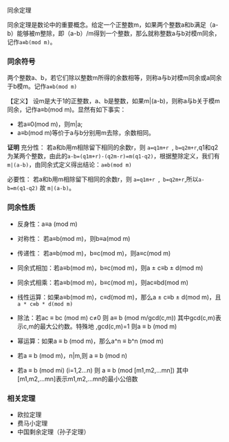 同余定理
<!--more-->
同余定理是数论中的重要概念。给定一个正整数m，如果两个整数a和b满足（a-b）能够被m整除，即（a-b）/m得到一个整数，那么就称整数a与b对模m同余，记作`a≡b(mod m)`。

### 同余符号 ###

两个整数a、b，若它们除以整数m所得的余数相等，则称a与b对模m同余或a同余于b模m。记作`a≡b(mod m)`

【定义】 设m是大于1的正整数，a、b是整数，如果m|(a-b)，则称a与b关于模m同余，记作a≡b(mod m)。显然有如下事实：

- 若a≡0(mod m)，则m|a;
- a≡b(mod m)等价于a与b分别用m去除，余数相同。

**证明**
充分性：
若a和b用m相除留下相同的余数r，则 `a=q1m+r `, `b=q2m+r`,q1和q2为某两个整数，由此的`a-b=(q1m+r)-(q2m-r)=m(q1-q2)`，根据整除定义，我们有`m|(a-b)`，由同余式定义得出结论：`a≡b(mod m)`

必要性：
若a和b用m相除留下相同的余数r，则 `a=q1m+r `,` b=q2m+r`,所以`a-b=m(q1-q2)` 故 `m|(a-b)`。

### 同余性质 ###

- 反身性：a≡a (mod m)

- 对称性： 若a≡b(mod m)，则b≡a(mod m)

- 传递性： 若a≡b(mod m)，b≡c(mod m)，则a≡c(mod m)

- 同余式相加：若a≡b(mod m)，b≡c(mod m)，则a ± c≡b ± d(mod m)

- 同余式相乘：若a≡b(mod m)，b≡c(mod m)，则ac≡bd(mod m)

- 线性运算：如果a≡b(mod m)，c≡d(mod m)，那么a ± c≡b ± d(mod m)，且`a * c≡b * d(mod m)`

- 除法：若ac ≡ bc (mod m) c≠0 则 a≡ b (mod m/gcd(c,m)) 其中gcd(c,m)表示c,m的最大公约数。特殊地 ,gcd(c,m)=1 则a ≡ b (mod m)

- 幂运算：如果a ≡ b (mod m)，那么a^n ≡ b^n (mod m)

- 若a ≡ b (mod m)，n|m,则 a ≡ b (mod n)

- 若a ≡ b (mod mi) (i=1,2...n) 则 a ≡ b (mod [m1,m2,...mn]) 其中[m1,m2,...mn]表示m1,m2,...mn的最小公倍数

### 相关定理 ###

- 欧拉定理
- 费马小定理
- 中国剩余定理（孙子定理）
